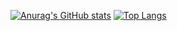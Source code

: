 [![Anurag's GitHub stats](https://github-readme-stats.vercel.app/api?username=yuzua&count_private=true&theme=tokyonight&show_icons=true)](https://github.com/anuraghazra/github-readme-stats)
[![Top Langs](https://github-readme-stats.vercel.app/api/top-langs/?username=yuzua&count_private=true&hide=javascript,html,css&layout=compact&theme=tokyonight)](https://github.com/anuraghazra/github-readme-stats)
